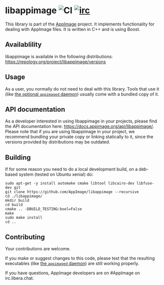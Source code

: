 # libappimage ![CI](https://github.com/AppImage/libappimage/workflows/CI/badge.svg) [![irc](https://img.shields.io/badge/IRC-%23AppImage%20on%20libera.chat-blue.svg)](https://web.libera.chat/#AppImage)

This library is part of the [AppImage](https://github.com/AppImage/appimagekit/) project. It implements functionality for dealing with AppImage files. It is written in C++ and is using Boost.

## Availablility

libappimage is available in the following distributions:
https://repology.org/project/libappimage/versions

## Usage

As a user, you normally do not need to deal with this library. Tools that use it (like [the optional `appimaged` daemon](https://github.com/AppImage/appimaged)) usually come with a bundled copy of it.

## API documentation

As a developer interested in using libappimage in your projects, please find the API documentation here:
https://docs.appimage.org/api/libappimage/. Please note that if you are using libappimage in your project, we recommend bundling your private copy or linking statically to it, since the versions provided by distributions may be outdated.

## Building

If for some reason you need to do a local development build, on a deb-based system (tested on Ubuntu xenial) do:

```
sudo apt-get -y install automake cmake libtool libcairo-dev libfuse-dev git
git clone https://github.com/AppImage/libappimage --recursive
cd ./libappimage/
mkdir build
cd build
cmake .. -DBUILD_TESTING:bool=False
make
sudo make install
cd ..
```

## Contributing

Your contributions are welcome.

If you make or suggest changes to this code, please test that the resulting executables (like [the `appimaged` daemon](https://github.com/AppImage/appimaged)) are still working properly.


If you have questions, AppImage developers are on #AppImage on irc.libera.chat.
